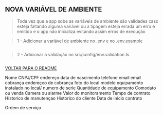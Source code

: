 ## NOVA VARIÁVEL DE AMBIENTE
> Toda vez que a app sobe as variáveis de ambiente são validades caso esteja faltando alguma variável ou a tipagem esteja errada um erro é emitido e o app não inicializa evitando assim erros de execução

> 1 - Adicionar a variável de ambiente no .env e no .env.example

```typescript

```

> 2 - Adicionar a validação no src/config/env.validation.ts

```typescript

```
[VOLTAR PARA O README](../../README.md)

Nome
CNPJ/CPF
endereço
data de nascimento
telefone
email
email cobrança 
endereçco de cobrança 
foto do local
modelo equipamento instalado no local/ numero de serie
Quantidade de equipamento
Comodato ou venda 
Camera ou alarme
Valor do monitoramento 
Tempo de contrato
Historico de manutençao 
Historico do cliente 
Data de inicio contrato 

Ordem de serviço 